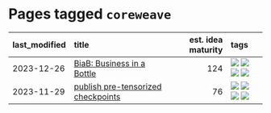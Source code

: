 # Pages tagged `coreweave`

|last_modified|title|est. idea maturity|tags
|:---|:---|---:|:---|
|2023-12-26|[BiaB: Business in a Bottle](../business-in-a-bottle.md)|124|[![](https://img.shields.io/badge/tag-coreweave-29349d)](../tags/coreweave.md) [![](https://img.shields.io/badge/tag-open_source-50c04b)](../tags/open_source.md) [![](https://img.shields.io/badge/tag-public_good-a68128)](../tags/public_good.md) [![](https://img.shields.io/badge/tag-tooling-4db4d2)](../tags/tooling.md)|
|2023-11-29|[publish pre-tensorized checkpoints](../huggingface_tensorized.md)|76|[![](https://img.shields.io/badge/tag-coreweave-29349d)](../tags/coreweave.md) [![](https://img.shields.io/badge/tag-open_source-50c04b)](../tags/open_source.md) [![](https://img.shields.io/badge/tag-public_good-a68128)](../tags/public_good.md) [![](https://img.shields.io/badge/tag-tensorizor-4072a1)](../tags/tensorizor.md)|
